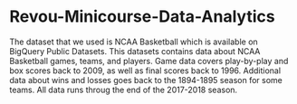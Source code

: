 # Revou-Minicourse-Data-Analytics

The dataset that we used is NCAA Basketball which is available
on BigQuery Public Datasets. This datasets contains data about
NCAA Basketball games, teams, and players. Game data covers
play-by-play and box scores back to 2009, as well as final
scores back to 1996. Additional data about wins and losses
goes back to the 1894-1895 season for some teams. All data
runs throug the end of the 2017-2018 season.

